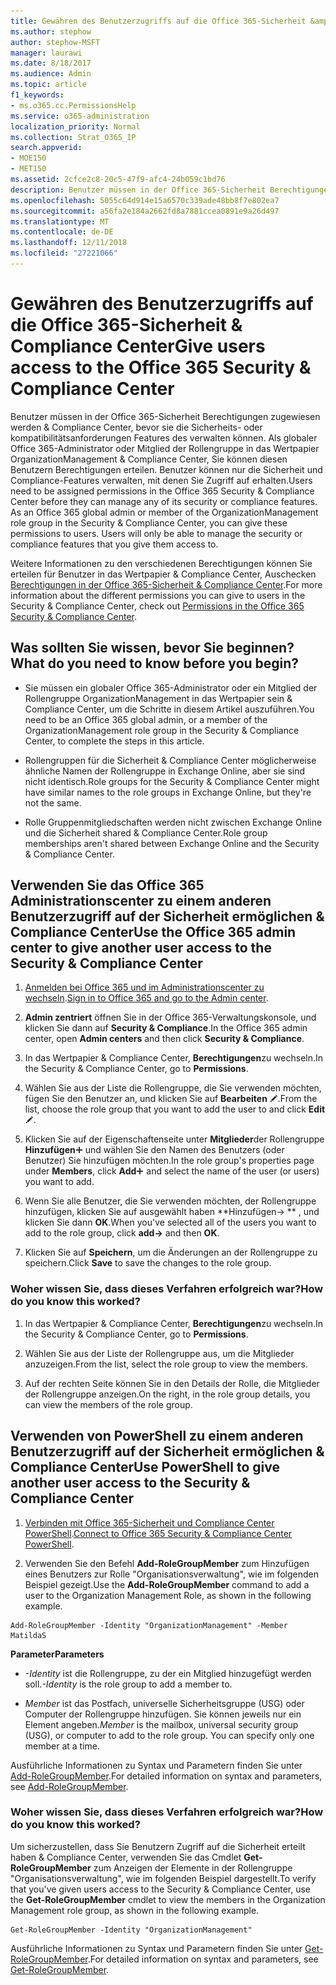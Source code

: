 ```yaml
---
title: Gewähren des Benutzerzugriffs auf die Office 365-Sicherheit &amp; Compliance Center
ms.author: stephow
author: stephow-MSFT
manager: laurawi
ms.date: 8/18/2017
ms.audience: Admin
ms.topic: article
f1_keywords:
- ms.o365.cc.PermissionsHelp
ms.service: o365-administration
localization_priority: Normal
ms.collection: Strat_O365_IP
search.appverid:
- MOE150
- MET150
ms.assetid: 2cfce2c8-20c5-47f9-afc4-24b059c1bd76
description: Benutzer müssen in der Office 365-Sicherheit Berechtigungen zugewiesen werden &amp; Compliance Center, bevor sie die Sicherheits- oder kompatibilitätsanforderungen Features des verwalten können.
ms.openlocfilehash: 5055c64d914e15a6570c339ade48bb8f7e802ea7
ms.sourcegitcommit: a56fa2e184a2662fd8a7881ccea0891e9a26d497
ms.translationtype: MT
ms.contentlocale: de-DE
ms.lasthandoff: 12/11/2018
ms.locfileid: "27221066"
---
```

# <a name="give-users-access-to-the-office-365-security-amp-compliance-center"></a><span data-ttu-id="7c76a-103">Gewähren des Benutzerzugriffs auf die Office 365-Sicherheit &amp; Compliance Center</span><span class="sxs-lookup"><span data-stu-id="7c76a-103">Give users access to the Office 365 Security &amp; Compliance Center</span></span>

<span data-ttu-id="7c76a-p101">Benutzer müssen in der Office 365-Sicherheit Berechtigungen zugewiesen werden &amp; Compliance Center, bevor sie die Sicherheits- oder kompatibilitätsanforderungen Features des verwalten können. Als globaler Office 365-Administrator oder Mitglied der Rollengruppe in das Wertpapier OrganizationManagement &amp; Compliance Center, Sie können diesen Benutzern Berechtigungen erteilen. Benutzer können nur die Sicherheit und Compliance-Features verwalten, mit denen Sie Zugriff auf erhalten.</span><span class="sxs-lookup"><span data-stu-id="7c76a-p101">Users need to be assigned permissions in the Office 365 Security &amp; Compliance Center before they can manage any of its security or compliance features. As an Office 365 global admin or member of the OrganizationManagement role group in the Security &amp; Compliance Center, you can give these permissions to users. Users will only be able to manage the security or compliance features that you give them access to.</span></span> 
  
<span data-ttu-id="7c76a-107">Weitere Informationen zu den verschiedenen Berechtigungen können Sie erteilen für Benutzer in das Wertpapier &amp; Compliance Center, Auschecken [Berechtigungen in der Office 365-Sicherheit &amp; Compliance Center](permissions-in-the-security-and-compliance-center.md).</span><span class="sxs-lookup"><span data-stu-id="7c76a-107">For more information about the different permissions you can give to users in the Security &amp; Compliance Center, check out [Permissions in the Office 365 Security &amp; Compliance Center](permissions-in-the-security-and-compliance-center.md).</span></span>
  
## <a name="what-do-you-need-to-know-before-you-begin"></a><span data-ttu-id="7c76a-108">Was sollten Sie wissen, bevor Sie beginnen?</span><span class="sxs-lookup"><span data-stu-id="7c76a-108">What do you need to know before you begin?</span></span>

- <span data-ttu-id="7c76a-109">Sie müssen ein globaler Office 365-Administrator oder ein Mitglied der Rollengruppe OrganizationManagement in das Wertpapier sein &amp; Compliance Center, um die Schritte in diesem Artikel auszuführen.</span><span class="sxs-lookup"><span data-stu-id="7c76a-109">You need to be an Office 365 global admin, or a member of the OrganizationManagement role group in the Security &amp; Compliance Center, to complete the steps in this article.</span></span>
    
- <span data-ttu-id="7c76a-110">Rollengruppen für die Sicherheit &amp; Compliance Center möglicherweise ähnliche Namen der Rollengruppe in Exchange Online, aber sie sind nicht identisch.</span><span class="sxs-lookup"><span data-stu-id="7c76a-110">Role groups for the Security &amp; Compliance Center might have similar names to the role groups in Exchange Online, but they're not the same.</span></span> 
    
- <span data-ttu-id="7c76a-111">Rolle Gruppenmitgliedschaften werden nicht zwischen Exchange Online und die Sicherheit shared &amp; Compliance Center.</span><span class="sxs-lookup"><span data-stu-id="7c76a-111">Role group memberships aren't shared between Exchange Online and the Security &amp; Compliance Center.</span></span>
    
## <a name="use-the-office-365-admin-center-to-give-another-user-access-to-the-security-amp-compliance-center"></a><span data-ttu-id="7c76a-112">Verwenden Sie das Office 365 Administrationscenter zu einem anderen Benutzerzugriff auf der Sicherheit ermöglichen &amp; Compliance Center</span><span class="sxs-lookup"><span data-stu-id="7c76a-112">Use the Office 365 admin center to give another user access to the Security &amp; Compliance Center</span></span>

1. <span data-ttu-id="7c76a-113">[Anmelden bei Office 365 und im Administrationscenter zu wechseln](https://go.microsoft.com/fwlink/p/?LinkId=525275).</span><span class="sxs-lookup"><span data-stu-id="7c76a-113">[Sign in to Office 365 and go to the Admin center](https://go.microsoft.com/fwlink/p/?LinkId=525275).</span></span>
    
2. <span data-ttu-id="7c76a-114">**Admin zentriert** öffnen Sie in der Office 365-Verwaltungskonsole, und klicken Sie dann auf **Security &amp; Compliance**.</span><span class="sxs-lookup"><span data-stu-id="7c76a-114">In the Office 365 admin center, open **Admin centers** and then click **Security &amp; Compliance**.</span></span> 
    
3. <span data-ttu-id="7c76a-115">In das Wertpapier &amp; Compliance Center, **Berechtigungen**zu wechseln.</span><span class="sxs-lookup"><span data-stu-id="7c76a-115">In the Security &amp; Compliance Center, go to **Permissions**.</span></span>
    
4. <span data-ttu-id="7c76a-116">Wählen Sie aus der Liste die Rollengruppe, die Sie verwenden möchten, fügen Sie den Benutzer an, und klicken Sie auf **Bearbeiten** ![Bearbeitungssymbol](media/O365_MDM_CreatePolicy_EditIcon.gif).</span><span class="sxs-lookup"><span data-stu-id="7c76a-116">From the list, choose the role group that you want to add the user to and click **Edit** ![Edit icon](media/O365_MDM_CreatePolicy_EditIcon.gif).</span></span>
    
5. <span data-ttu-id="7c76a-117">Klicken Sie auf der Eigenschaftenseite unter **Mitglieder**der Rollengruppe **Hinzufügen**![Symbol hinzufügen](media/ITPro-EAC-AddIcon.gif) und wählen Sie den Namen des Benutzers (oder Benutzer) Sie hinzufügen möchten.</span><span class="sxs-lookup"><span data-stu-id="7c76a-117">In the role group's properties page under **Members**, click **Add**![Add Icon](media/ITPro-EAC-AddIcon.gif) and select the name of the user (or users) you want to add.</span></span> 
    
6. <span data-ttu-id="7c76a-118">Wenn Sie alle Benutzer, die Sie verwenden möchten, der Rollengruppe hinzufügen, klicken Sie auf ausgewählt haben \*\*Hinzufügen-\> \*\* , und klicken Sie dann **OK**.</span><span class="sxs-lookup"><span data-stu-id="7c76a-118">When you've selected all of the users you want to add to the role group, click **add-\>** and then **OK**.</span></span>
    
7. <span data-ttu-id="7c76a-119">Klicken Sie auf **Speichern**, um die Änderungen an der Rollengruppe zu speichern.</span><span class="sxs-lookup"><span data-stu-id="7c76a-119">Click **Save** to save the changes to the role group.</span></span> 
    
### <a name="how-do-you-know-this-worked"></a><span data-ttu-id="7c76a-120">Woher wissen Sie, dass dieses Verfahren erfolgreich war?</span><span class="sxs-lookup"><span data-stu-id="7c76a-120">How do you know this worked?</span></span>

1. <span data-ttu-id="7c76a-121">In das Wertpapier &amp; Compliance Center, **Berechtigungen**zu wechseln.</span><span class="sxs-lookup"><span data-stu-id="7c76a-121">In the Security &amp; Compliance Center, go to **Permissions**.</span></span>
    
2. <span data-ttu-id="7c76a-122">Wählen Sie aus der Liste der Rollengruppe aus, um die Mitglieder anzuzeigen.</span><span class="sxs-lookup"><span data-stu-id="7c76a-122">From the list, select the role group to view the members.</span></span>
    
3. <span data-ttu-id="7c76a-123">Auf der rechten Seite können Sie in den Details der Rolle, die Mitglieder der Rollengruppe anzeigen.</span><span class="sxs-lookup"><span data-stu-id="7c76a-123">On the right, in the role group details, you can view the members of the role group.</span></span>
    
## <a name="use-powershell-to-give-another-user-access-to-the-security-amp-compliance-center"></a><span data-ttu-id="7c76a-124">Verwenden von PowerShell zu einem anderen Benutzerzugriff auf der Sicherheit ermöglichen &amp; Compliance Center</span><span class="sxs-lookup"><span data-stu-id="7c76a-124">Use PowerShell to give another user access to the Security &amp; Compliance Center</span></span>

1. <span data-ttu-id="7c76a-125">[Verbinden mit Office 365-Sicherheit und Compliance Center PowerShell](https://docs.microsoft.com/en-us/powershell/exchange/office-365-scc/connect-to-scc-powershell/connect-to-scc-powershell?view=exchange-ps).</span><span class="sxs-lookup"><span data-stu-id="7c76a-125">[Connect to Office 365 Security & Compliance Center PowerShell](https://docs.microsoft.com/en-us/powershell/exchange/office-365-scc/connect-to-scc-powershell/connect-to-scc-powershell?view=exchange-ps).</span></span>
    
2. <span data-ttu-id="7c76a-126">Verwenden Sie den Befehl **Add-RoleGroupMember** zum Hinzufügen eines Benutzers zur Rolle "Organisationsverwaltung", wie im folgenden Beispiel gezeigt.</span><span class="sxs-lookup"><span data-stu-id="7c76a-126">Use the **Add-RoleGroupMember** command to add a user to the Organization Management Role, as shown in the following example.</span></span> 
    
  ```
  Add-RoleGroupMember -Identity "OrganizationManagement" -Member MatildaS
  
  ```

 <span data-ttu-id="7c76a-127">**Parameter**</span><span class="sxs-lookup"><span data-stu-id="7c76a-127">**Parameters**</span></span>
  
- <span data-ttu-id="7c76a-128">_-Identity_ ist die Rollengruppe, zu der ein Mitglied hinzugefügt werden soll.</span><span class="sxs-lookup"><span data-stu-id="7c76a-128">_-Identity_ is the role group to add a member to.</span></span> 
    
- <span data-ttu-id="7c76a-p102">_Member_ ist das Postfach, universelle Sicherheitsgruppe (USG) oder Computer der Rollengruppe hinzufügen. Sie können jeweils nur ein Element angeben.</span><span class="sxs-lookup"><span data-stu-id="7c76a-p102">_Member_ is the mailbox, universal security group (USG), or computer to add to the role group. You can specify only one member at a time.</span></span> 
    
<span data-ttu-id="7c76a-131">Ausführliche Informationen zu Syntax und Parametern finden Sie unter [Add-RoleGroupMember](https://go.microsoft.com/fwlink/p/?LinkId=510859).</span><span class="sxs-lookup"><span data-stu-id="7c76a-131">For detailed information on syntax and parameters, see [Add-RoleGroupMember](https://go.microsoft.com/fwlink/p/?LinkId=510859).</span></span>
  
### <a name="how-do-you-know-this-worked"></a><span data-ttu-id="7c76a-132">Woher wissen Sie, dass dieses Verfahren erfolgreich war?</span><span class="sxs-lookup"><span data-stu-id="7c76a-132">How do you know this worked?</span></span>

<span data-ttu-id="7c76a-133">Um sicherzustellen, dass Sie Benutzern Zugriff auf die Sicherheit erteilt haben &amp; Compliance Center, verwenden Sie das Cmdlet **Get-RoleGroupMember** zum Anzeigen der Elemente in der Rollengruppe "Organisationsverwaltung", wie im folgenden Beispiel dargestellt.</span><span class="sxs-lookup"><span data-stu-id="7c76a-133">To verify that you've given users access to the Security &amp; Compliance Center, use the **Get-RoleGroupMember** cmdlet to view the members in the Organization Management role group, as shown in the following example.</span></span> 
  
```
Get-RoleGroupMember -Identity "OrganizationManagement"

```

<span data-ttu-id="7c76a-134">Ausführliche Informationen zu Syntax und Parametern finden Sie unter [Get-RoleGroupMember](https://go.microsoft.com/fwlink/p/?LinkId=510860).</span><span class="sxs-lookup"><span data-stu-id="7c76a-134">For detailed information on syntax and parameters, see [Get-RoleGroupMember](https://go.microsoft.com/fwlink/p/?LinkId=510860).</span></span>
  

